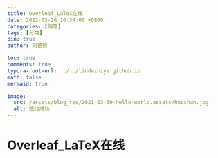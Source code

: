 ```yaml
---
title: Overleaf_LaTeX在线
date: 2022-03-26 10:34:00 +0800
categories: [随笔]
tags: [分类]
pin: true
author: 刘德智

toc: true
comments: true
typora-root-url: ../../liudezhiya.github.io
math: false
mermaid: true

image:
  src: /assets/blog_res/2021-03-30-hello-world.assets/huoshan.jpg!
  alt: 签约成功
---
```




# Overleaf_LaTeX在线

